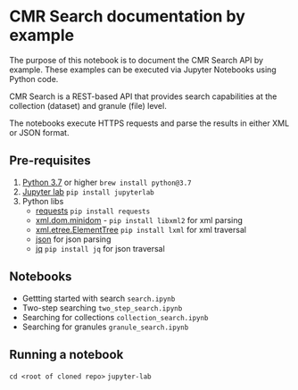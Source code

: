 # CMR Search documentation by example

The purpose of this notebook is to document the CMR Search API by example. These examples can be executed via Jupyter Notebooks using Python code.

CMR Search is a REST-based API that provides search capabilities at the collection (dataset) and granule (file) level.

The notebooks execute HTTPS requests and parse the results in either XML or JSON format.

## Pre-requisites

1. [Python 3.7](https://www.python.org/downloads/release/python-370/) or higher `brew install python@3.7`
2. [Jupyter lab](https://jupyter.org/) `pip install jupyterlab`
3. Python libs
   - [requests](https://docs.python-requests.org/en/master/) `pip install requests` 
   - [xml.dom.minidom](https://docs.python.org/3/library/xml.dom.minidom.html) -  `pip install libxml2` for xml parsing
   - [xml.etree.ElementTree](https://docs.python.org/3/library/xml.etree.elementtree.html) `pip install lxml` for xml traversal
   - [json](https://docs.python.org/3/library/json.html) for json parsing
   - [jq](https://pypi.org/project/jq/) `pip install jq` for json traversal

## Notebooks
- Gettting started with search `search.ipynb`
- Two-step searching `two_step_search.ipynb`
- Searching for collections `collection_search.ipynb`
- Searching for granules `granule_search.ipynb`

## Running a notebook
`cd <root of cloned repo>`
`jupyter-lab`
